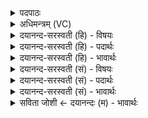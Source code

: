 <details><summary>पदपाठः</summary>

हिं॒का॒रायेति॑ हिम्ऽका॒राय॑। स्वाहा॑। हिं॑कृता॒येति॒ हिम्ऽकृ॑ताय। स्वाहा॑। क्रन्द॑ते। स्वाहा॑। अ॒व॒क॒न्दायेत्य॑वऽक्र॒न्दाय॑। स्वाहा॑। प्रोथ॑ते। स्वाहा॑। प्र॒प्रो॒थायेति॑ प्रऽप्रो॒थाय॑। स्वाहा॑। ग॒न्धाय॑। स्वाहा॑। घ्रा॒ताय॑। स्वाहा॑। निवि॑ष्टायेति॒ निऽवि॑ष्टाय। स्वाहा॑। उप॑विष्टा॒येत्युप॑ऽविष्टाय। स्वाहा॑। सन्दि॑ता॒येति॒ सम्ऽदि॑ताय। स्वाहा॑। वल्ग॑ते। स्वाहा॑। आसी॑नाय। स्वाहा॑। शया॑नाय। स्वाहा॑। स्वप॑ते। स्वाहा॑। जाग्र॑ते। स्वाहा॑। कूज॑ते। स्वाहा॑। प्रबु॑द्धायेति॒ प्रऽबु॑द्धाय। स्वाहा॑। वि॒जृम्भ॑माणा॒येति॑ वि॒ऽजृम्भ॑माणाय। स्वाहा॑। विचृ॑ता॒येति॒ विऽचृ॑ताय। स्वाहा॑। सꣳहाना॒येति॒ सम्ऽहा॑नाय। स्वाहा॑। उप॑स्थिता॒येत्युप॑ऽस्थिताय। स्वाहा॑। आय॑ना॒येत्या॒ऽअय॑नाय। स्वाहा॑। प्राय॑णाय। प्राय॑ना॒येति॑ प्र॒ऽअ॑यनाय। स्वाहा॑। ७।
</details>

<details><summary>अधिमन्त्रम् (VC)</summary>

- प्राणादयो देवताः
- प्रजापतिर्ऋषिः
- निचृदत्यष्टिः, स्वराडत्यष्टिः
- गान्धारः
</details>

<details><summary>दयानन्द-सरस्वती (हि) - विषयः</summary>

फिर मनुष्यों को जगत् कैसे शुद्ध करना चहिये, इस विषय को अगले मन्त्र में कहा है ॥
</details>

<details><summary>दयानन्द-सरस्वती (हि) - पदार्थः</summary>

पदार्थान्वयभाषाः -  जिन मनुष्यों ने (हिंकाराय) जो हिं ऐसा शब्द करता है, उसके लिये (स्वाहा) उत्तम क्रिया (हिंकृताय) जिसने हिं शब्द किया उसके लिये (स्वाहा) उत्तम क्रिया (क्रन्दते) बुलाते वा रोते हुए के लिये (स्वाहा) उत्तम क्रिया (अवक्रन्दाय) नीचे होकर बुलानेवाले के लिये (स्वाहा) उत्तम क्रिया (प्रोथते) सब कर्मों में परिपूर्ण के लिये (स्वाहा) उत्तम क्रिया (प्रप्रोथाय) अत्यन्त पूर्ण के लिये (स्वाहा) उत्तम क्रिया (गन्धाय) सुगन्धित के लिये (स्वाहा) उत्तम क्रिया (घ्राताय) जो सूँघा गया उसके लिये (स्वाहा) उत्तम क्रिया (निविष्टाय) जो निरन्तर प्रवेश करता बैठता है, उसके लिये (स्वाहा) उत्तम क्रिया (उपविष्टाय) जो बैठता उसके लिये (स्वाहा) उत्तम क्रिया (संदिताय) जो भलीभाँति दिया जाता उसके लिये (स्वाहा) उत्तम क्रिया (वल्गते) जाते हुए के लिये (स्वाहा) उत्तम क्रिया (आसीनाय) बैठे हुए के लिये (स्वाहा) उत्तम क्रिया (शयानाय) सोते हुए के लिए (स्वाहा) उत्तम क्रिया (स्वपते) नींद जिस को प्राप्त हुई उसके लिये (स्वाहा) उत्तम क्रिया (जाग्रते) जागते हुए के लिये (स्वाहा) उत्तम क्रिया (कूजते) कूजते हुए के लिए (स्वाहा) उत्तम क्रिया (प्रबुद्धाय) उत्तम ज्ञानवाले के लिये (स्वाहा) उत्तम क्रिया (विजृम्भमाणाय) अच्छे प्रकार जँभाई लेने के लिए (स्वाहा) उत्तम क्रिया (विचृताय) विशेष रचना करनेवाले के लिये (स्वाहा) उत्तम क्रिया (संहानाय) जिससे संघात पदार्थों का समूह किया जाता, उसके लिये (स्वाहा) उत्तम क्रिया (उपस्थिताय) समीप स्थित हुए के लिये (स्वाहा) उत्तम क्रिया (आयनाय) अच्छे प्रकार विशेष ज्ञान के लिये (स्वाहा) उत्तम क्रिया तथा (प्रायणाय) पहुँचाने हारे के लिये (स्वाहा) उत्तम क्रिया की, उन मनुष्यों को दुःख छूट के सुख प्राप्त होते हैं ॥७ ॥
</details>

<details><summary>दयानन्द-सरस्वती (हि) - भावार्थः</summary>

भावार्थभाषाः -  मनुष्यों से अग्निहोत्र आदि यज्ञ में जितना होम किया जाता है, उतना सब प्राणियों के लिये सुख करनेवाला होता है ॥७ ॥
</details>

<details><summary>दयानन्द-सरस्वती (सं) - विषयः</summary>

पुनर्मनुष्यैर्जगत् कथं शोधनीयमित्याह ॥
</details>

<details><summary>दयानन्द-सरस्वती (सं) - पदार्थः</summary>

पदार्थान्वयभाषाः -  यैर्मनुष्यैर्हिंकाराय स्वाहा हिंकृताय स्वाहा क्रन्दते स्वाहाऽवक्रन्दाय स्वाहा प्रोथते स्वाहा प्रप्रोथाय स्वाहा गन्धाय स्वाहा घ्राताय स्वाहा निविष्टाय स्वाहोपविष्टाय स्वाहा संदिताय स्वाहा वल्गते स्वाहाऽऽसीनाय स्वाहा शयानाय स्वाहा स्वपते स्वाहा जाग्रते स्वाहा कूजते स्वाहा प्रबुद्धाय स्वाहा विजृम्भमाणाय स्वाहा विचृताय स्वाहा संहानाय स्वाहोपस्थिताय स्वाहाऽयनाय स्वाहा प्रायणाय स्वाहा क्रियन्ते तैर्दुःखानि वियोज्य सुखानि लभ्यन्ते ॥७ ॥
</details>

<details><summary>दयानन्द-सरस्वती (सं) - भावार्थः</summary>

भावार्थभाषाः -  मनुष्यैरग्निहोत्रादियज्ञे यावद्धूयते तावत्सर्वं प्राणिनां सुखकारकं भवति ॥७ ॥
</details>

<details><summary>सविता जोशी ← दयानन्दः (म) - भावार्थः</summary>

भावार्थभाषाः -  माणसे अग्नीहोत्रात जितक्या आहुती देतात तितक्या त्या सर्व प्राण्यांना सुखदायक ठरतात.
</details>